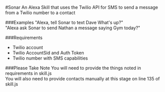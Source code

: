 #Sonar
An Alexa Skill that uses the Twilio API for SMS to send a message from a Twilio number to a contact

###Examples
"Alexa, tell Sonar to text Dave What's up?"  
"Alexa ask Sonar to send Nathan a message saying Gym today?"

###Requirements
  * Twilio account  
  * Twilio AccountSid and Auth Token  
  * Twilio number with SMS capabilities

###Please Take Note
You will need to provide the things noted in requirements in skill.js  
You will also need to provide contacts manually at this stage on line 135 of skill.js
